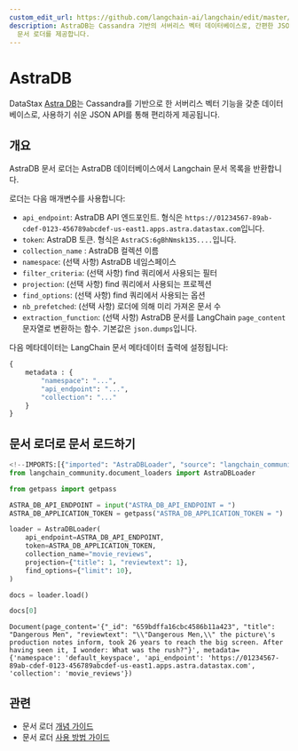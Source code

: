 ```yaml
---
custom_edit_url: https://github.com/langchain-ai/langchain/edit/master/docs/docs/integrations/document_loaders/astradb.ipynb
description: AstraDB는 Cassandra 기반의 서버리스 벡터 데이터베이스로, 간편한 JSON API를 통해 사용 가능합니다. Langchain
  문서 로더를 제공합니다.
---
```


# AstraDB

DataStax [Astra DB](https://docs.datastax.com/en/astra/home/astra.html)는 Cassandra를 기반으로 한 서버리스 벡터 기능을 갖춘 데이터베이스로, 사용하기 쉬운 JSON API를 통해 편리하게 제공됩니다.

## 개요

AstraDB 문서 로더는 AstraDB 데이터베이스에서 Langchain 문서 목록을 반환합니다.

로더는 다음 매개변수를 사용합니다:

* `api_endpoint`: AstraDB API 엔드포인트. 형식은 `https://01234567-89ab-cdef-0123-456789abcdef-us-east1.apps.astra.datastax.com`입니다.
* `token`: AstraDB 토큰. 형식은 `AstraCS:6gBhNmsk135....`입니다.
* `collection_name` : AstraDB 컬렉션 이름
* `namespace`: (선택 사항) AstraDB 네임스페이스
* `filter_criteria`: (선택 사항) find 쿼리에서 사용되는 필터
* `projection`: (선택 사항) find 쿼리에서 사용되는 프로젝션
* `find_options`: (선택 사항) find 쿼리에서 사용되는 옵션
* `nb_prefetched`: (선택 사항) 로더에 의해 미리 가져온 문서 수
* `extraction_function`: (선택 사항) AstraDB 문서를 LangChain `page_content` 문자열로 변환하는 함수. 기본값은 `json.dumps`입니다.

다음 메타데이터는 LangChain 문서 메타데이터 출력에 설정됩니다:

```python
{
    metadata : {
        "namespace": "...", 
        "api_endpoint": "...", 
        "collection": "..."
    }
}
```


## 문서 로더로 문서 로드하기

```python
<!--IMPORTS:[{"imported": "AstraDBLoader", "source": "langchain_community.document_loaders", "docs": "https://api.python.langchain.com/en/latest/document_loaders/langchain_community.document_loaders.astradb.AstraDBLoader.html", "title": "AstraDB"}]-->
from langchain_community.document_loaders import AstraDBLoader
```


```python
from getpass import getpass

ASTRA_DB_API_ENDPOINT = input("ASTRA_DB_API_ENDPOINT = ")
ASTRA_DB_APPLICATION_TOKEN = getpass("ASTRA_DB_APPLICATION_TOKEN = ")
```


```python
loader = AstraDBLoader(
    api_endpoint=ASTRA_DB_API_ENDPOINT,
    token=ASTRA_DB_APPLICATION_TOKEN,
    collection_name="movie_reviews",
    projection={"title": 1, "reviewtext": 1},
    find_options={"limit": 10},
)
```


```python
docs = loader.load()
```


```python
docs[0]
```


```output
Document(page_content='{"_id": "659bdffa16cbc4586b11a423", "title": "Dangerous Men", "reviewtext": "\\"Dangerous Men,\\" the picture\'s production notes inform, took 26 years to reach the big screen. After having seen it, I wonder: What was the rush?"}', metadata={'namespace': 'default_keyspace', 'api_endpoint': 'https://01234567-89ab-cdef-0123-456789abcdef-us-east1.apps.astra.datastax.com', 'collection': 'movie_reviews'})
```


## 관련

- 문서 로더 [개념 가이드](/docs/concepts/#document-loaders)
- 문서 로더 [사용 방법 가이드](/docs/how_to/#document-loaders)